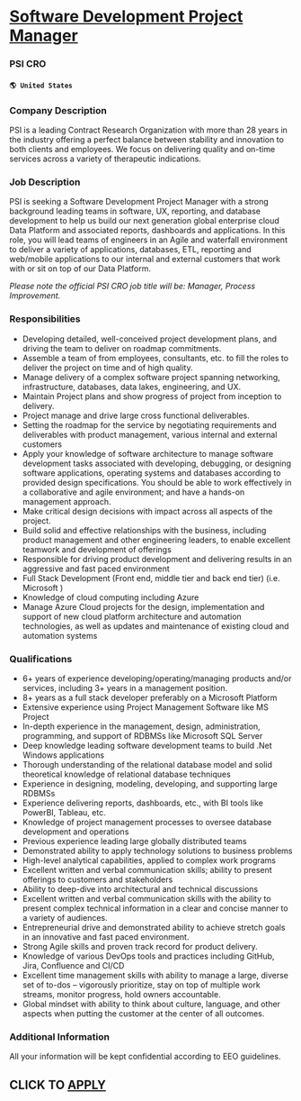 # [Software Development Project Manager](https://www.remotewlb.com/apply/software-development-project-manager-83478)  
### PSI CRO  
#### `🌎 United States`  

### Company Description

PSI is a leading Contract Research Organization with more than 28 years in the industry offering a perfect balance between stability and innovation to both clients and employees. We focus on delivering quality and on-time services across a variety of therapeutic indications.

### Job Description

PSI is seeking a Software Development Project Manager with a strong background leading teams in software, UX, reporting, and database development to help us build our next generation global enterprise cloud Data Platform and associated reports, dashboards and applications. In this role, you will lead teams of engineers in an Agile and waterfall environment to deliver a variety of applications, databases, ETL, reporting and web/mobile applications to our internal and external customers that work with or sit on top of our Data Platform.

 _Please note the official PSI CRO job title will be: Manager, Process Improvement._

### Responsibilities

  * Developing detailed, well-conceived project development plans, and driving the team to deliver on roadmap commitments.
  * Assemble a team of from employees, consultants, etc. to fill the roles to deliver the project on time and of high quality.
  * Manage delivery of a complex software project spanning networking, infrastructure, databases, data lakes, engineering, and UX.
  * Maintain Project plans and show progress of project from inception to delivery.
  * Project manage and drive large cross functional deliverables.
  * Setting the roadmap for the service by negotiating requirements and deliverables with product management, various internal and external customers
  * Apply your knowledge of software architecture to manage software development tasks associated with developing, debugging, or designing software applications, operating systems and databases according to provided design specifications. You should be able to work effectively in a collaborative and agile environment; and have a hands-on management approach.
  * Make critical design decisions with impact across all aspects of the project.
  * Build solid and effective relationships with the business, including product management and other engineering leaders, to enable excellent teamwork and development of offerings
  * Responsible for driving product development and delivering results in an aggressive and fast paced environment
  * Full Stack Development (Front end, middle tier and back end tier) (i.e. Microsoft )
  * Knowledge of cloud computing including Azure 
  * Manage Azure Cloud projects for the design, implementation and support of new cloud platform architecture and automation technologies, as well as updates and maintenance of existing cloud and automation systems

### Qualifications

  * 6+ years of experience developing/operating/managing products and/or services, including 3+ years in a management position.
  * 8+ years as a full stack developer preferably on a Microsoft Platform
  * Extensive experience using Project Management Software like MS Project
  * In-depth experience in the management, design, administration, programming, and support of RDBMSs like Microsoft SQL Server
  * Deep knowledge leading software development teams to build .Net Windows applications
  * Thorough understanding of the relational database model and solid theoretical knowledge of relational database techniques
  * Experience in designing, modeling, developing, and supporting large RDBMSs
  * Experience delivering reports, dashboards, etc., with BI tools like PowerBI, Tableau, etc.
  * Knowledge of project management processes to oversee database development and operations
  * Previous experience leading large globally distributed teams
  * Demonstrated ability to apply technology solutions to business problems
  * High-level analytical capabilities, applied to complex work programs
  * Excellent written and verbal communication skills; ability to present offerings to customers and stakeholders
  * Ability to deep-dive into architectural and technical discussions
  * Excellent written and verbal communication skills with the ability to present complex technical information in a clear and concise manner to a variety of audiences.
  * Entrepreneurial drive and demonstrated ability to achieve stretch goals in an innovative and fast paced environment.
  * Strong Agile skills and proven track record for product delivery.
  * Knowledge of various DevOps tools and practices including GitHub, Jira, Confluence and CI/CD
  * Excellent time management skills with ability to manage a large, diverse set of to-dos – vigorously prioritize, stay on top of multiple work streams, monitor progress, hold owners accountable.
  * Global mindset with ability to think about culture, language, and other aspects when putting the customer at the center of all outcomes.

### Additional Information

All your information will be kept confidential according to EEO guidelines.

  
## CLICK TO [APPLY](https://www.remotewlb.com/apply/software-development-project-manager-83478)

